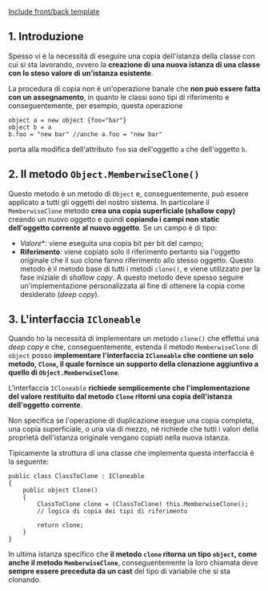 [Include front/back template](moz-extension://d95ddea8-d027-4f8d-9a9c-fce752ed64d0/popup/popup.html#) 

## 1. Introduzione

Spesso vi è la necessità di eseguire una copia dell'istanza della classe con cui si sta lavorando, ovvero la **creazione di una nuova istanza di una classe con lo steso valore di un'istanza esistente**.

La procedura di copia non è un'operazione banale che **non può essere fatta con un assegnamento**, in quanto le classi sono tipi di riferimento e conseguentemente, per esempio, questa operazione
```CSharp
object a = new object {foo="bar"}
object b = a
b.foo = "new bar" //anche a.foo = "new bar"
```

porta alla modifica dell'attributo `foo` sia dell'oggetto `a` che dell'oggetto `b`.

## 2. Il metodo `Object.MemberwiseClone()`

Questo metodo è un metodo di `Object` e, conseguentemente, può essere applicato a tutti gli oggetti del nostro sistema.
In particolare il `MemberwiseClone` metodo **crea una copia superficiale (shallow copy)** creando un nuovo oggetto e quindi **copiando i campi non static dell'oggetto corrente al nuovo oggetto**.
Se un campo è di tipo:
* *Valore**: viene eseguita una copia bit per bit del campo;
* **Riferimento**: viene copiato solo il riferimento pertanto sia l'oggetto originale che il suo clone fanno riferimento allo stesso oggetto.
Questo metodo è il metodo base di tutti i metodi `clone()`, e viene utilizzato per la fase iniziale di _shallow copy_.
A questo metodo deve spesso seguire un'implementazione personalizzata al fine di ottenere la copia come desiderato (_deep copy_).

## 3. L'interfaccia `ICloneable`

Quando ho la necessità di implementare un metodo `clone()` che effettui una _deep copy_ e che, conseguentemente, estenda il metodo `MemberwiseClone` di `object` posso **implementare l'interfaccia `ICloneable` che contiene un solo metodo, `Clone`, il quale fornisce un supporto della clonazione aggiuntivo a quello di `Object.MemberwiseClone`**.

L'interfaccia `ICloneable` **richiede semplicemente che l'implementazione del valore restituito dal metodo `Clone` ritorni una copia dell'istanza dell'oggetto corrente**.

Non specifica se l'operazione di duplicazione esegue una copia completa, una copia superficiale, o una via di mezzo, né richiede che tutti i valori della proprietà dell'istanza originale vengano copiati nella nuova istanza.

Tipicamente la struttura di una classe che implementa questa interfaccia è la seguente:
```CSharp
public class ClassToClone : ICloneable
{
    public object Clone()
    {
        ClassToClone clone = (ClassToClone) this.MemberwiseClone();
        // logica di copia dei tipi di riferimento

        return clone;
    }
}
```

In ultima istanza specifico che **il metodo `clone` ritorna un tipo `object`, come anche il metodo `MemberwiseClone`**, conseguentemente la loro chiamata deve **sempre essere preceduta da un cast** del tipo di variabile che si sta clonando.